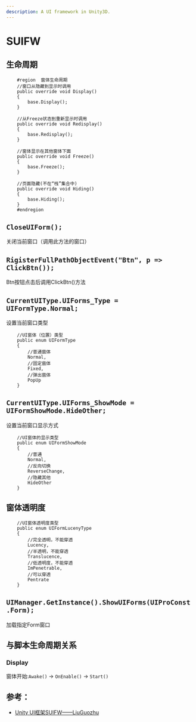 ```yaml
---
description: A UI framework in Unity3D.
---
```


# SUIFW

## 生命周期

```
    #region  窗体生命周期
    //窗口从隐藏到显示时调用
    public override void Display()
    {
        base.Display();
    }

    //从Freeze状态到重新显示时调用
    public override void Redisplay()
    {
        base.Redisplay();
    }

    //窗体显示在其他窗体下面
    public override void Freeze()
    {
        base.Freeze();
    }

    //页面隐藏(不在“栈”集合中)
    public override void Hiding()
    {
        base.Hiding();
    }
    #endregion
```

## `CloseUIForm();`

关闭当前窗口（调用此方法的窗口）

## `RigisterFullPathObjectEvent("Btn", p => ClickBtn());`

Btn按钮点击后调用ClickBtn\(\)方法

## `CurrentUIType.UIForms_Type = UIFormType.Normal;`

设置当前窗口类型

```text
    //UI窗体（位置）类型
    public enum UIFormType
    {
        //普通窗体
        Normal,   
        //固定窗体                              
        Fixed,
        //弹出窗体
        PopUp
    }
```

## `CurrentUIType.UIForms_ShowMode = UIFormShowMode.HideOther;`

设置当前窗口显示方式

```text
    //UI窗体的显示类型
    public enum UIFormShowMode
    {
        //普通
        Normal,
        //反向切换
        ReverseChange,
        //隐藏其他
        HideOther
    }
```

## 窗体透明度

```text
    //UI窗体透明度类型
    public enum UIFormLucenyType
    {
        //完全透明，不能穿透
        Lucency,
        //半透明，不能穿透
        Translucence,
        //低透明度，不能穿透
        ImPenetrable,
        //可以穿透
        Pentrate    
    }
```

## `UIManager.GetInstance().ShowUIForms(UIProConst.Form);`

加载指定Form窗口

## 与脚本生命周期关系

### Display
窗体开始:```Awake()``` &rarr; ```OnEnable()``` &rarr; ```Start()```

## 参考：

* [Unity UI框架SUIFW——LiuGuozhu](http://www.cnblogs.com/LiuGuozhu/tag/UnityUI%E6%A1%86%E6%9E%B6/)

